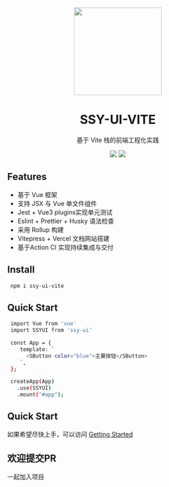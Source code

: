 <br>
<p align="center">
<img src="https://cdn.staticaly.com/gh/poicc/image@main/Snipaste_2023-01-07_10-26-24-removebg-preview.1eor1tajh880.webp" style="width:200px;" />
</p>
<h1 align="center">SSY-UI-VITE</h1>
<p align="center">
  基于 Vite 栈的前端工程化实践 
</p>

<p align="center">
<img src="https://img.shields.io/github/license/poicc/ssy-ui-vite?color=green">
<a href="https://codecov.io/gh/poicc/ssy-ui-vite" > 
 <img src="https://codecov.io/gh/poicc/ssy-ui-vite/branch/master/graph/badge.svg?token=ECAAIR953D&style=for-the-badge"/> 
 </a>
</p>


## Features

- 基于 Vue 框架
- 支持 JSX 与 Vue 单文件组件
- Jest + Vue3 plugins实现单元测试
- Eslint + Prettier + Husky 语法检查
- 采用 Rollup 构建
- Vitepress + Vercel 文档网站搭建
- 基于Action CI 实现持续集成与交付

## Install
```bash
 npm i ssy-ui-vite
```

## Quick Start
```bash
 import Vue from 'vue'
 import SSYUI from 'ssy-ui'

 const App = {
    template: `
      <SButton color="blue">主要按钮</SButton>
    `,
 };

 createApp(App)
   .use(SSYUI)
   .mount("#app");
```

## Quick Start
如果希望尽快上手，可以访问 [Getting Started](https://ssy-ui-vite-one.vercel.app/)

## 欢迎提交PR
一起加入项目